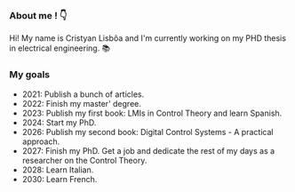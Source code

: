 ### About me ! :point_down:

Hi! My name is Cristyan Lisbôa and I'm currently working on my PHD thesis in electrical engineering. :books:  

### My goals
 
 * 2021: Publish a bunch of articles.
 * 2022: Finish my master' degree.
 * 2023: Publish my first book: LMIs in Control Theory and learn Spanish.
 * 2024: Start my PhD.
 * 2026: Publish my second book: Digital Control Systems - A practical approach.
 * 2027: Finish my PhD. Get a job and dedicate the rest of my days as a researcher on the Control Theory.
 * 2028: Learn Italian.
 * 2030: Learn French.
